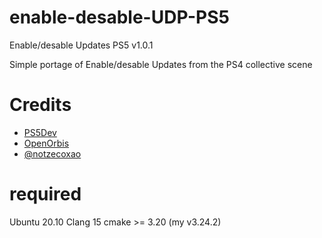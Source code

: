 # enable-desable-UDP-PS5
Enable/desable Updates PS5 v1.0.1

Simple portage of Enable/desable Updates from the PS4 collective scene

# Credits
- [PS5Dev](https://github.com/PS5Dev) 
- [OpenOrbis](https://github.com/OpenOrbis)
- [@notzecoxao](https://twitter.com/notzecoxao)

# required
Ubuntu 20.10
Clang 15
cmake >= 3.20 (my v3.24.2)

